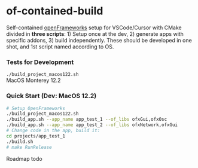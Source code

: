 # of-contained-build

Self-contained [openFrameworks](https://openframeworks.cc/) setup for VSCode/Cursor with CMake divided in **three scripts**: 1) Setup once at the dev, 2) generate apps with specific addons, 3) build independently. These should be developed in one shot, and 1st script named according to OS.

### Tests for Development

`./build_project_macos122.sh`  
MacOS Monterey 12.2  

### Quick Start (Dev: MacOS 12.2)
```bash
# Setup OpenFrameworks
./build_project_macos122.sh
./build_app.sh --app_name app_test_1 --of_libs ofxGui,ofxOsc
./build_app.sh --app_name app_test_2 --of_libs ofxNetwork,ofxGui
# Change code in the app, build it:
cd projects/app_test_1
./build.sh
# make RunRelease
```

Roadmap todo
